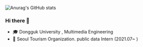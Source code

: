 ![Anurag's GitHub stats](https://github-readme-stats.vercel.app/api?username=minjuu&count_private=true&show_icons=true&theme=buefy)
### Hi there 👋
- 🎓 Dongguk University , Multimedia Engineering
- 🌃 Seoul Tourism Organization. public data Intern (2021.07~ )
<!--
**minjuu/minjuu** is a ✨ _special_ ✨ repository because its `README.md` (this file) appears on your GitHub profile.

Here are some ideas to get you started:
### Hi there 👋
- 🔭 I’m currently working on ...
- 🌱 I’m currently learning ...
- 👯 I’m looking to collaborate on ...
- 🤔 I’m looking for help with ...
- 💬 Ask me about ...
- 📫 How to reach me: ...
- 😄 Pronouns: ...
- ⚡ Fun fact: ...

- 🌱 Learning Algorithm
- 🥇 majoring in Multimedia Engineering

### Experience
-->
